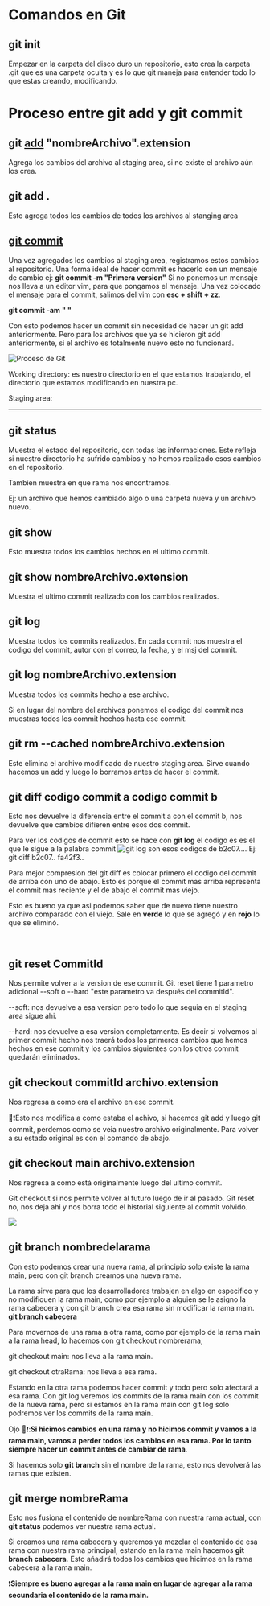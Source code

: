 # Comandos en Git

## git init

Empezar en la carpeta del disco duro un repositorio, esto crea la carpeta .git que es una carpeta oculta y es lo que git maneja para entender todo lo que estas creando, modificando.

# Proceso entre git add y git commit

## git [add](https://git-scm.com/docs/git-add) "nombreArchivo".extension

Agrega los cambios del archivo al staging area, si no existe el archivo aún los crea.

## git add .

Esto agrega todos los cambios de todos los archivos al stanging area

## [git commit](https://git-scm.com/docs/git-commit)

Una vez agregados los cambios al staging area, registramos estos cambios al repositorio.
Una forma ideal de hacer commit es hacerlo con un mensaje de cambio ej:
**git commit -m "Primera version"**
Si no ponemos un mensaje nos lleva a un editor vim, para que pongamos el mensaje.
Una vez colocado el mensaje para el commit, salimos del vim con **esc + shift + zz**.

**git commit -am " "**

Con esto podemos hacer un commit sin necesidad de hacer un git add anteriormente. Pero para los archivos que ya se hicieron git add anteriormente, si el archivo es totalmente nuevo esto no funcionará.

![Proceso de Git](https://res.cloudinary.com/practicaldev/image/fetch/s--D7nJOADN--/c_imagga_scale,f_auto,fl_progressive,h_900,q_auto,w_1600/https://cl.ly/569e7f0bbfaf/download/Image%25202018-08-29%2520at%25208.26.35%2520PM.png)

Working directory: es nuestro directorio en el que estamos trabajando, el directorio que estamos modificando en nuestra pc.

Staging area:

---

## git status

Muestra el estado del repositorio, con todas las informaciones. Este refleja si nuestro directorio ha sufrido cambios y no hemos realizado esos cambios en el repositorio.

Tambien muestra en que rama nos encontramos.

Ej: un archivo que hemos cambiado algo o una carpeta nueva y un archivo nuevo.

## git show

Esto muestra todos los cambios hechos en el ultimo commit.

## git show nombreArchivo.extension

Muestra el ultimo commit realizado con los cambios realizados.

## git log

Muestra todos los commits realizados. En cada commit nos muestra el codigo del commit, autor con el correo, la fecha, y el msj del commit.

## git log nombreArchivo.extension

Muestra todos los commits hecho a ese archivo.

Si en lugar del nombre del archivos ponemos el codigo del commit nos muestras todos los commit hechos hasta ese commit.

## git rm --cached nombreArchivo.extension

Este elimina el archivo modificado de nuestro staging area. Sirve cuando hacemos un add y luego lo borramos antes de hacer el commit.

## git diff **codigo commit a** **codigo commit b**

Esto nos devuelve la diferencia entre el commit a con el commit b, nos devuelve que cambios difieren entre esos dos commit.

Para ver los codigos de commit esto se hace con **git log** el codigo es es el que le sigue a la palabra commit
![git log](https://desarrolloweb.com/archivoimg/general/4092.png)
son esos codigos de b2c07....
Ej: git diff b2c07.. fa42f3..

Para mejor compresion del git diff es colocar primero el codigo del commit de arriba con uno de abajo. Esto es porque el commit mas arriba representa el commit mas reciente y el de abajo el commit mas viejo.

Esto es bueno ya que asi podemos saber que de nuevo tiene nuestro archivo comparado con el viejo. Sale en **verde** lo que se agregó y en **rojo** lo que se eliminó.

<br>

## git reset CommitId

Nos permite volver a la version de ese commit.
Git reset tiene 1 parametro adicional --soft o --hard "este parametro va después del commitId".

--soft: nos devuelve a esa version pero todo lo que seguia en el staging area sigue ahi.

--hard: nos devuelve a esa version completamente. Es decir si volvemos al primer commit hecho nos traerá todos los primeros cambios que hemos hechos en ese commit y los cambios siguientes con los otros commit quedarán eliminados.

## git checkout commitId archivo.extension

Nos regresa a como era el archivo en ese commit.

👀❗Esto nos modifica a como estaba el achivo, si hacemos git add y luego git commit, perdemos como se veia nuestro archivo originalmente. Para volver a su estado original es con el comando de abajo.

## git checkout main archivo.extension

Nos regresa a como está originalmente luego del ultimo commit.

Git checkout si nos permite volver al futuro luego de ir al pasado. Git reset no, nos deja ahi y nos borra todo el historial siguiente al commit volvido.

![](https://static.platzi.com/media/user_upload/Git%20rm%20Git%20Reset-91d9ece5-b894-48ca-8102-f3bc9e91c5f1.jpg)

## git branch nombredelarama

Con esto podemos crear una nueva rama, al principio solo existe la rama main, pero con git branch creamos una nueva rama.

La rama sirve para que los desarrolladores trabajen en algo en especifico y no modifiquen la rama main, como por ejemplo a alguien se le asigno la rama cabecera y con git branch crea esa rama sin modificar la rama main. **git branch cabecera**

Para movernos de una rama a otra rama, como por ejemplo de la rama main a la rama head, lo hacemos con git checkout nombrerama,

git checkout main: nos lleva a la rama main.

git checkout otraRama: nos lleva a esa rama.

Estando en la otra rama podemos hacer commit y todo pero solo afectará a esa rama. Con git log veremos los commits de la rama main con los commit de la nueva rama, pero si estamos en la rama main con git log solo podremos ver los commits de la rama main.

Ojo 👀❗:**Si hicimos cambios en una rama y no hicimos commit y vamos a la rama main, vamos a perder todos los cambios en esa rama. Por lo tanto siempre hacer un commit antes de cambiar de rama**.

Si hacemos solo **git branch** sin el nombre de la rama, esto nos devolverá las ramas que existen.

## git merge nombreRama

Esto nos fusiona el contenido de nombreRama con nuestra rama actual, con **git status** podemos ver nuestra rama actual.

Si creamos una rama cabecera y queremos ya mezclar el contenido de esa rama con nuestra rama principal, estando en la rama main hacemos **git branch cabecera**. Esto añadirá todos los cambios que hicimos en la rama cabecera a la rama main.

❗**Siempre es bueno agregar a la rama main en lugar de agregar a la rama secundaria el contenido de la rama main.**
